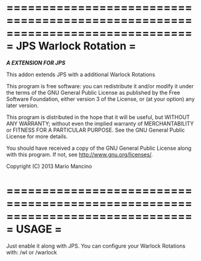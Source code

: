 ==============================================================================
= JPS Warlock Rotation =
==============================================================================

***A EXTENSION FOR JPS***

This addon extends JPS with a additional Warlock Rotations

This program is free software: you can redistribute it and/or modify
it under the terms of the GNU General Public License as published by
the Free Software Foundation, either version 3 of the License, or
(at your option) any later version.

This program is distributed in the hope that it will be useful,
but WITHOUT ANY WARRANTY; without even the implied warranty of
MERCHANTABILITY or FITNESS FOR A PARTICULAR PURPOSE.  See the
GNU General Public License for more details.

You should have received a copy of the GNU General Public License
along with this program.  If not, see <http://www.gnu.org/licenses/>.

Copyright (C) 2013 Mario Mancino

==============================================================================
= USAGE                                                                      =
==============================================================================

Just enable it along with JPS. You can configure your Warlock Rotations with:
/wl
or
/warlock
